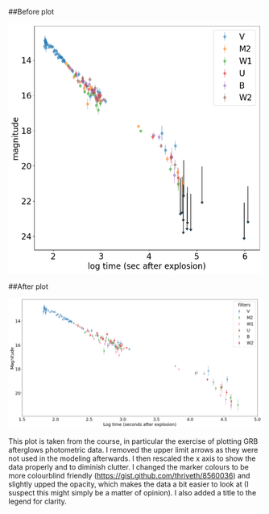 ##Before plot

![](./before.png)

##After plot

![](./after.png)

This plot is taken from the course, in particular the exercise of plotting GRB afterglows photometric data.
I removed the upper limit arrows as they were not used in the modeling afterwards. I then rescaled the x axis to show the data properly and to diminish clutter.
I changed the marker colours to be more colourblind friendly (https://gist.github.com/thriveth/8560036) and slightly upped the opacity, which makes the data a bit easier to look at (I suspect this might simply be a matter of opinion).
I also added a title to the legend for clarity.
